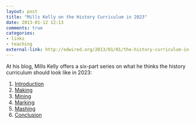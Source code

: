 ```yaml
---
layout: post
title: "Mills Kelly on the History Curriculum in 2023"
date: 2013-01-12 12:13
comments: true
categories: 
- links
- teaching
external-link: http://edwired.org/2013/01/01/the-history-curriculum-in-2023/
---
```


At his blog, Mills Kelly offers a six-part series on what he thinks the 
history curriculum should look like in 2023:

1. [Introduction](http://edwired.org/2013/01/01/the-history-curriculum-in-2023/)
2. [Making](http://edwired.org/2013/01/02/the-history-curriculum-in-2023-making/)
3. [Mining](http://edwired.org/2013/01/03/the-history-curriculum-in-2023-mining/)
4. [Marking](http://edwired.org/2013/01/04/the-history-curriculum-in-2023-marking/)
5. [Mashing](http://edwired.org/2013/01/06/the-history-curriculum-in-2013-mashing/)
6. [Conclusion](http://edwired.org/2013/01/06/the-history-curriculum-in-2023-conclusion/)
